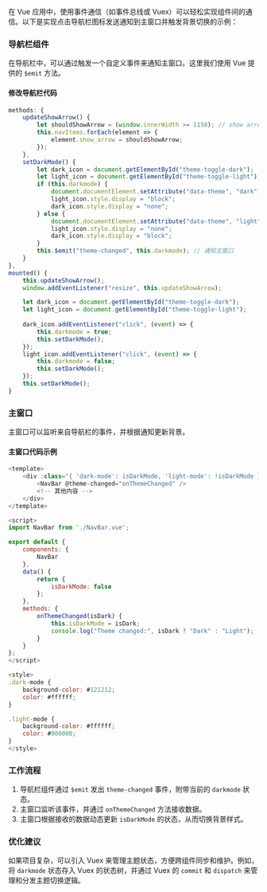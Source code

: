 在 Vue 应用中，使用事件通信（如事件总线或 Vuex）可以轻松实现组件间的通信。以下是实现点击导航栏图标发送通知到主窗口并触发背景切换的示例：

### 导航栏组件
在导航栏中，可以通过触发一个自定义事件来通知主窗口。这里我们使用 Vue 提供的 `$emit` 方法。

#### 修改导航栏代码
```javascript
methods: {
    updateShowArrow() {
        let shouldShowArrow = (window.innerWidth >= 1150); // show arrow on screens with width >= 1000px
        this.navItems.forEach(element => {
            element.show_arrow = shouldShowArrow;
        });
    },
    setDarkMode() { 
        let dark_icon = document.getElementById("theme-toggle-dark");
        let light_icon = document.getElementById("theme-toggle-light");
        if (this.darkmode) {
            document.documentElement.setAttribute("data-theme", "dark");
            light_icon.style.display = "block";
            dark_icon.style.display = "none";
        } else {
            document.documentElement.setAttribute("data-theme", "light");
            light_icon.style.display = "none";
            dark_icon.style.display = "block";
        }
        this.$emit("theme-changed", this.darkmode); // 通知主窗口
    }
},
mounted() {
    this.updateShowArrow();
    window.addEventListener("resize", this.updateShowArrow);

    let dark_icon = document.getElementById("theme-toggle-dark");
    let light_icon = document.getElementById("theme-toggle-light");
    
    dark_icon.addEventListener("click", (event) => {
        this.darkmode = true;
        this.setDarkMode();
    });
    light_icon.addEventListener("click", (event) => {
        this.darkmode = false;
        this.setDarkMode();
    });
    this.setDarkMode();
}
```

### 主窗口
主窗口可以监听来自导航栏的事件，并根据通知更新背景。

#### 主窗口代码示例
```javascript
<template>
    <div :class="{ 'dark-mode': isDarkMode, 'light-mode': !isDarkMode }">
        <NavBar @theme-changed="onThemeChanged" />
        <!-- 其他内容 -->
    </div>
</template>

<script>
import NavBar from './NavBar.vue';

export default {
    components: {
        NavBar
    },
    data() {
        return {
            isDarkMode: false
        };
    },
    methods: {
        onThemeChanged(isDark) {
            this.isDarkMode = isDark;
            console.log("Theme changed:", isDark ? "Dark" : "Light");
        }
    }
};
</script>

<style>
.dark-mode {
    background-color: #121212;
    color: #ffffff;
}

.light-mode {
    background-color: #ffffff;
    color: #000000;
}
</style>
```

### 工作流程
1. 导航栏组件通过 `$emit` 发出 `theme-changed` 事件，附带当前的 `darkmode` 状态。
2. 主窗口监听该事件，并通过 `onThemeChanged` 方法接收数据。
3. 主窗口根据接收的数据动态更新 `isDarkMode` 的状态，从而切换背景样式。

### 优化建议
如果项目复杂，可以引入 Vuex 来管理主题状态，方便跨组件同步和维护。例如，将 `darkmode` 状态存入 Vuex 的状态树，并通过 Vuex 的 `commit` 和 `dispatch` 来管理和分发主题切换逻辑。